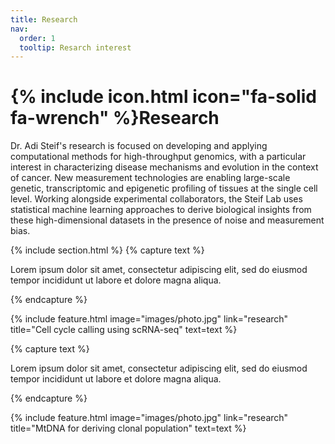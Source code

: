 ```yaml
---
title: Research
nav:
  order: 1
  tooltip: Resarch interest
---
```


# {% include icon.html icon="fa-solid fa-wrench" %}Research

Dr. Adi Steif's research is focused on developing and applying computational methods for high-throughput genomics, with a particular interest in characterizing disease mechanisms and evolution in the context of cancer. New measurement technologies are enabling large-scale genetic, transcriptomic and epigenetic profiling of tissues at the single cell level. Working alongside experimental collaborators, the Steif Lab uses statistical machine learning approaches to derive biological insights from these high-dimensional datasets in the presence of noise and measurement bias. 


{% include section.html %}
{% capture text %}

Lorem ipsum dolor sit amet, consectetur adipiscing elit, sed do eiusmod tempor incididunt ut labore et dolore magna aliqua.

{% endcapture %}

{%
  include feature.html
  image="images/photo.jpg"
  link="research"
  title="Cell cycle calling using scRNA-seq"
  text=text
%}


{% capture text %}

Lorem ipsum dolor sit amet, consectetur adipiscing elit, sed do eiusmod tempor incididunt ut labore et dolore magna aliqua.


{% endcapture %}

{%
  include feature.html
  image="images/photo.jpg"
  link="research"
  title="MtDNA for deriving clonal population"
  text=text
%}
